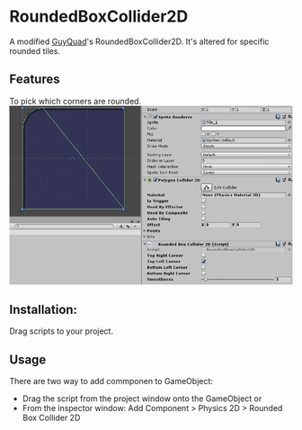 # RoundedBoxCollider2D

A modified [GuyQuad](https://github.com/GuyQuad/Custom-2D-Colliders)'s RoundedBoxCollider2D.
It's altered for specific rounded tiles.

## Features
To pick which corners are rounded.
![Screenshot](Example.png?raw=true "Example")

## Installation:
Drag scripts to your project.

## Usage
There are two way to add commponen to GameObject:

- Drag the script from the project window onto the GameObject
  or
- From the inspector window: Add Component > Physics 2D > Rounded Box Collider 2D
